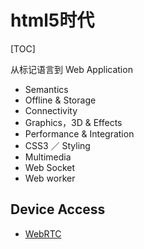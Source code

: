 # html5时代

[TOC]

从标记语言到 Web Application

- Semantics
- Offline & Storage
- Connectivity
- Graphics，3D & Effects
- Performance & Integration
- CSS3 ／ Styling
- Multimedia
- Web Socket
- Web worker

## Device Access

- [WebRTC](https://tingge.github.io/lab/webrtc-app/index.html)